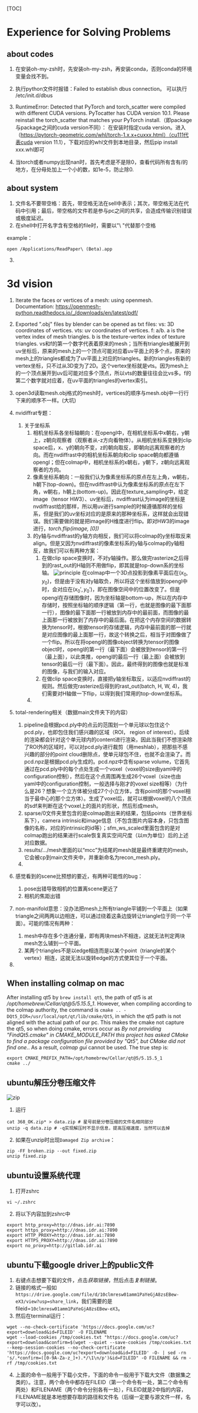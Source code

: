 [TOC]
# Experience for Solving Problems

## about codes
1. 在安装oh-my-zsh时，先安装oh-my-zsh，再安装conda，否则conda的环境变量会找不到。
2. 执行python文件时报错：Failed to establish dbus connection。
可以执行 /etc/init.d/dbus
3. RuntimeError: Detected that PyTorch and torch_scatter were compiled with different CUDA versions. PyTocatter has CUDA version 10.1. Please reinstall the torch_scatter that matches your PyTorch install.（即package与package之间的cuda version不同）：
   在安装时指定cuda version。进入（https://pytorch-geometric.com/whl/torch-1.x.x+cuxxx.html）（cu111代表cuda version 11.1），下载对应的whl文件到本地目录，然后pip install xxx.whl即可

4. 当torch或者numpy出现nan时，首先考虑是不是除0，查看代码所有含有/的地方，在分母处加上一个小的数，如1e-5，防止除0.

## about system
1. 文件名不要带空格：首先，带空格无法在sell中表示；其次，带空格无法在代码中引用；最后，带空格的文件若是参与pc之间的共享，会造成传输识别错误或极度延迟。
2. 在shell中打开名字含有空格的file时，需要以"\ "代替那个空格

example：
``` shell
open /Applications/ReadPaper\ (Beta).app
```
3. 

# 3d vision
1. Iterate the faces or vertices of a mesh: using openmesh.
   Documentation: https://openmesh-python.readthedocs.io/_/downloads/en/latest/pdf/
2. Exported ".obj" files by blender can be opened as txt files:
   vs: 3D coordinates of vertices.
   vts: uv coordinates of vertices.
   f: a/b. a is the vertex index of mesh triangles. b is the texture-vertex index of texture triangles.
   vs和f的第一个数字代表着原来的mesh；当所有triangles被展开到uv坐标后，原来的mesh上的一个顶点可能对应着uv平面上的多个点，原来的mesh上的triangles都成为了uv平面上对应的triangles。新的triangles有新的vertex坐标，只不过从3D变为了2D。这个vertex坐标就是vts。因为mesh上的一个顶点展开到uv后可能对应多个顶点，所以vts的数量往往会比vs多。f的第二个数字就对应着，在uv平面的triangles的vertex索引。

3. open3d读取mesh.obj格式的mesh时，vertices的顺序与mesh.obj中一行行下来的顺序不一样。(大坑)
4. nvidiffrat专题：
   1. 关于坐标系
      1. 相机坐标系各坐标轴朝向：在opengl中，在相机坐标系中x朝右，y朝上，z朝向观察者（观察者从-z方向看物体）。从相机坐标系变换到clip space后，x、y的朝向不变，z的朝向取反，即朝向远离观察者的方向。而在nvdiffrast中的相机坐标系朝向和clip space朝向都遵循opengl；但在colmap中，相机坐标系的x朝右，y朝下，z朝向远离观察者的方向。
      2. 像素坐标系朝向：一般我们认为像素坐标系的原点在左上角，w朝右，h朝下(top-down)。但在nvdiffrast中认为像素坐标系的原点在左下角，w朝右，h朝上(bottom-up)。因此在texture_sampling中，给定image（tensor H*W*3）、uv坐标后，nvdiffrast认为image的坐标是nvdiffrast给的那样，所以用uv进行sample的时候遵循那样的坐标系，但是我们的uv坐标对应的是原来的那种坐标系，这样就会出现错误。我们需要做的就是把image的H维度进行flip。即对H*W*3的image进行，*torch.flip(image, [0])*
      3. 的y轴与nvdiffrast的y轴方向相反，我们可以将colmap的y坐标取反来align。但是又因为nvdiffrast的像素坐标系的y轴与colmap的y轴相反，故我们可以有两种方案：
         1. 在做clip space变换时，不对y轴操作。那么做完rasterize之后得到的rast_out的H轴则不用做flip，即其就是top-down系的坐标轴。
         ![principle](./images/coordinate.jpg)
         在colmap中一个3D点投影到像素平面后在$(x_0,y_0)$，但是由于没有对y轴取负，所以将这个坐标值放到opengl中时，会对应在$(x_0', y_0')$，即在图像空间中的位置改变了。但是opengl在存储图像时，因为坐标轴是bottom-up，所以在内存中存储时，按照坐标轴的顺序逻辑（第一行，也就是图像的最下面那一行），图像的最下面那一行被放到内存中的最前面，而图像的最上面那一行被放到了内存中的最后面。在把这个内存空间的数据转换为tensor时，根据tensor的存储逻辑，内存中最前面的那一行就是对应图像的最上面那一行，故这个转换之后，相当于对图像做了一个flip。所以在将opengl的图像object转换为tensor的图像object时，opengl的第一行（最下面）会被放到tensor的第一行（最上面），以此类推，opengl的最后一行（最上面）会被放到tensor的最后一行（最下面）。因此，最终得到的图像也就是标准的图像，与我们的输入对应。
         2. 在做clip space变换时，直接把y轴坐标取反，以适应nvdiffrast的规则。然后做完rasterize后得到的rast_out(batch, H, W, 4)，我们需要对H轴做一下flip，以得到我们常用的top-down坐标系。
      4.  

5.  total-rendering相关（数据main文件夹下的内容）
    1. pipeline会根据pcd.ply中的点云的范围划一个单元球以包住这个pcd.ply，也即包住我们感兴趣的区域（ROI， region of interest）。后续的渲染都会针对这个单元球内的content进行渲染，因此当我们不想渲染除了ROI外的区域时，可以对pcd.ply进行裁剪（用meshlab），把那些不感兴趣的部分的point cloud删除点，使单元球包不住，也就不会渲染了。而pcd.npz是根据pcd.ply生成的。pcd.npz中含有sparse volume，它首先通过在pcd.ply中的每个点处生成一个voxel（voxel的size由yaml中的configuration控制），然后在这个点周围再生成26个voxel（size也由yaml中的configuration控制，一般选择与刚才的voxel size相等）（为什么是26？想象一个立方体被分成27个小立方体，含有point的那个voxel相当于最中心的那个立方体）。生成了voxel后，就可以根据voxel的八个顶点的sdf来判断在这个voxel上的面片的形状，然后形成mesh。
    2. sparse/0文件夹里包含的是colmap跑出来的结果，包括points（世界坐标系下），camera intrinsic和image信息（不包含图片内容本身，只包含图像的名称，对应的intrinsic的id等）；sfm_ws_scaled里面包含的是对colmap跑出的结果进行scale恢复真实空间尺度（以m为单位）后的上述对应数据。
    3. results/.../mesh里面的以“mcc”为结尾的mesh就是最终重建完的mesh，它会被cp到main文件夹中，并重新命名为recon_mesh.ply。
    4. 
6. 感觉看到的scene比预想的要近，有两种可能性的bug：
   1. pose出错导致相机的位置离scene更近了
   2. 相机的焦距出错

7. non-manifold意思：没办法把mesh上所有triangle平铺到一个平面上（如果triangle之间两两以边相连，可以通过绕着这条边旋转让triangle位于同一个平面）。可能的情况有两种：
   1. mesh中存在多个连通分量，即有两块mesh不相连，这就无法判定两块mesh怎么铺到一个平面。
   2. 某两个triangles不是以edge相连而是以某个point（triangle的某个vertex）相连，这就无法以旋转edge的方式使其位于一个平面。
8. 


## When installing colmap on mac
After installing qt5 by ```brew install qt5```, the path of qt5 is at */opt/homebrew/Cellar/qt@5/5.15.5_1*. However, when compiling according to the colmap authority, the command is ```cmake .. -DQt5_DIR=/usr/local/opt/qt/lib/cmake/Qt5```, in which the qt5 path is not aligned with the actual path of our pc. This makes the cmake not capture the qt5, so when doing cmake, errors occur as *By not providing "FindQt5.cmake" in CMAKE_MODULE_PATH this project has asked CMake to find a package configuration file provided by "Qt5", but CMake did not find one.*. As a result, *colmap gui* cannot be used. The true step is:
``` shell
export CMAKE_PREFIX_PATH=/opt/homebrew/Cellar/qt@5/5.15.5_1  
cmake ../
```

## ubuntu解压分卷压缩文件
![zip](./images/zip.png)
1. 运行
```shell
cat 368_OK.zip* > data.zip # 星号前是分卷压缩的文件名相同部分
unzip -q data.zip # -q实现解压时不显示信息，提高压缩速度，当然可以去掉
```
2. 如果在unzip时出现```Damaged Zip archive```：
```shell
zip -FF broken.zip --out fixed.zip
unzip fixed.zip
```


## ubuntu设置系统代理
1. 打开zshrc
```shell
vi ~/.zshrc
```
2. 将以下内容加到zshrc中
```shell
export http_proxy=http://dnas.idr.ai:7890
export https_proxy=http://dnas.idr.ai:7890
export HTTP_PROXY=http://dnas.idr.ai:7890
export HTTPS_PROXY=http://dnas.idr.ai:7890
export no_proxy=http://gitlab.idr.ai
```

## ubuntu下载google driver上的public文件
1. 右键点击想要下载的文件，点击*获取链接*，然后点击*复制链接*。
2. 链接的格式一般如```https://drive.google.com/file/d/10clmresw01amm1PaYeGjA8zsEBew-eX3/view?usp=share_link```，我们需要的是fileid=```10clmresw01amm1PaYeGjA8zsEBew-eX3```。
3. 然后在terminal运行：
```shell
wget --no-check-certificate 'https://docs.google.com/uc?export=download&id=FILEID' -O FILENAME
wget --load-cookies /tmp/cookies.txt "https://docs.google.com/uc?export=download&confirm=$(wget --quiet --save-cookies /tmp/cookies.txt --keep-session-cookies --no-check-certificate 'https://docs.google.com/uc?export=download&id=FILEID' -O- | sed -rn 's/.*confirm=([0-9A-Za-z_]+).*/\1\n/p')&id=FILEID" -O FILENAME && rm -rf /tmp/cookies.txt
```
4. 上面的命令一般用于下载小文件，下面的命令一般用于下载大文件（数据集之类的）。注意，两个命令中都存在FILEID（第一个命令有一处，第二个命令有两处）和FILENAME（两个命令分别各有一处），FILEID就是2中指的内容，FILENAME就是本地想要存取的路径和文件名（后缀一定要与源文件一样，名字可以改）。